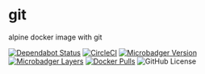 # git
alpine docker image with git

[![Dependabot Status](https://api.dependabot.com/badges/status?host=github&repo=gofunky/git)](https://dependabot.com)
[![CircleCI](https://circleci.com/gh/gofunky/git/tree/master.svg?style=shield)](https://circleci.com/gh/gofunky/git/tree/master)
[![Microbadger Version](https://images.microbadger.com/badges/version/gofunky/git.svg)](https://microbadger.com/images/gofunky/git "Docker Version")
[![Microbadger Layers](https://images.microbadger.com/badges/image/gofunky/git.svg)](https://microbadger.com/images/gofunky/git "Docker Layers")
[![Docker Pulls](https://img.shields.io/docker/pulls/gofunky/git.svg)](https://hub.docker.com/r/gofunky/git)
![GitHub License](https://img.shields.io/github/license/gofunky/git.svg)
